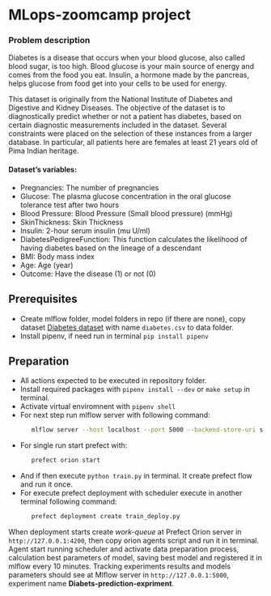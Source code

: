 # MLops-zoomcamp project
### Problem description
Diabetes is a disease that occurs when your blood glucose, also called blood sugar, is too high. Blood glucose is your main source of energy and comes from the food you eat. Insulin, a hormone made by the pancreas, helps glucose from food get into your cells to be used for energy.

This dataset is originally from the National Institute of Diabetes and Digestive and Kidney Diseases. The objective of the dataset is to diagnostically predict whether or not a patient has diabetes, based on certain diagnostic measurements included in the dataset. Several constraints were placed on the selection of these instances from a larger database. In particular, all patients here are females at least 21 years old of Pima Indian heritage.

#### Dataset’s variables:

* Pregnancies: The number of pregnancies
* Glucose: The plasma glucose concentration in the oral glucose tolerance test after two hours
* Blood Pressure: Blood Pressure (Small blood pressure) (mmHg)
* SkinThickness: Skin Thickness
* Insulin: 2-hour serum insulin (mu U/ml)
* DiabetesPedigreeFunction: This function calculates the likelihood of having diabetes based on the lineage of a descendant
* BMI: Body mass index
* Age: Age (year)
* Outcome: Have the disease (1) or not (0)
## Prerequisites
* Create mlflow folder, model folders in repo (if there are none), copy dataset  [Diabetes dataset](https://www.kaggle.com/datasets/uciml/pima-indians-diabetes-database "Pima Indians Diabetes Database") with name `diabetes.csv` to data folder.
* Install pipenv, if need run in terminal `pip install pipenv`

## Preparation

* All actions expected to be executed in repository folder.
* Install required packages with `pipenv install --dev` or `make setup` in terminal.
* Activate virtual enviromnent with `pipenv shell`
* For next step run mlflow server with following command: 
    ```bash
       mlflow server --host localhost --port 5000 --backend-store-uri sqlite:///mlflow/mlflow.db --default-artifact-root mlflow
    ```
* For single run start prefect with: 
    ``` bash 
       prefect orion start
    ```
* And if then execute `python train.py` in terminal. It create prefect flow and run it once. 
* For execute prefect deployment with scheduler execute in another terminal following command:
    ```bash
       prefect deployment create train_deploy.py
    ```
When deployment starts create *work-queue* at Prefect Orion server in `http://127.0.0.1:4200`, then copy orion agents script and run it in terminal. Agent start running scheduler and activate data preparation process, calculation best parameters of model, saving best model and registered it in mlflow every 10 minutes. Tracking experiments results and models parameters should see at Mlflow server in `http://127.0.0.1:5000`, experiment name **Diabets-prediction-expriment**. 
